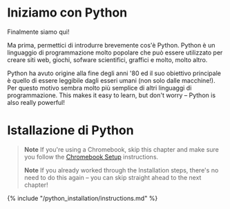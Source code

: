 # Iniziamo con Python

Finalmente siamo qui!

Ma prima, permettici di introdurre brevemente cos'è Python. Python è un linguaggio di programmazione molto popolare che può essere utilizzato per creare siti web, giochi, sofware scientifici, graffici e molto, molto altro.

Python ha avuto origine alla fine degli anni '80 ed il suo obiettivo principale è quello di essere leggibile dagli esseri umani (non solo dalle macchine!). Per questo motivo sembra molto più semplice di altri linguaggi di programmazione. This makes it easy to learn, but don't worry – Python is also really powerful!

# Istallazione di Python

> **Note** If you're using a Chromebook, skip this chapter and make sure you follow the [Chromebook Setup](../chromebook_setup/README.md) instructions.
> 
> **Note** If you already worked through the Installation steps, there's no need to do this again – you can skip straight ahead to the next chapter!

{% include "/python_installation/instructions.md" %}